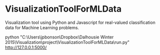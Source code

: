 # VisualizationToolForMLData
Visualization tool using Python and Javascript for real-valued classification data for Machine Learning problems.

python "C:\Users\jpbonson\Dropbox\Dalhousie Winter 2015\Visualization\project\VisualizationToolForMLData\run.py"
http://127.0.0.1:5000/